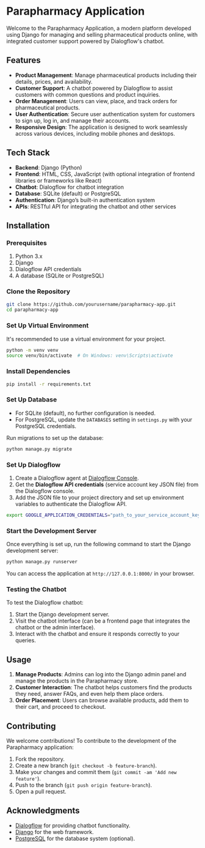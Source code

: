 
# Parapharmacy Application

Welcome to the Parapharmacy Application, a modern platform developed using Django for managing and selling pharmaceutical products online, with integrated customer support powered by Dialogflow's chatbot.

## Features

- **Product Management**: Manage pharmaceutical products including their details, prices, and availability.
- **Customer Support**: A chatbot powered by Dialogflow to assist customers with common questions and product inquiries.
- **Order Management**: Users can view, place, and track orders for pharmaceutical products.
- **User Authentication**: Secure user authentication system for customers to sign up, log in, and manage their accounts.
- **Responsive Design**: The application is designed to work seamlessly across various devices, including mobile phones and desktops.

## Tech Stack

- **Backend**: Django (Python)
- **Frontend**: HTML, CSS, JavaScript (with optional integration of frontend libraries or frameworks like React)
- **Chatbot**: Dialogflow for chatbot integration
- **Database**: SQLite (default) or PostgreSQL
- **Authentication**: Django’s built-in authentication system
- **APIs**: RESTful API for integrating the chatbot and other services

## Installation

### Prerequisites

1. Python 3.x
2. Django
3. Dialogflow API credentials
4. A database (SQLite or PostgreSQL)

### Clone the Repository

```bash
git clone https://github.com/yourusername/parapharmacy-app.git
cd parapharmacy-app
```

### Set Up Virtual Environment

It's recommended to use a virtual environment for your project.

```bash
python -m venv venv
source venv/bin/activate  # On Windows: venv\Scripts\activate
```

### Install Dependencies

```bash
pip install -r requirements.txt
```

### Set Up Database

- For SQLite (default), no further configuration is needed.
- For PostgreSQL, update the `DATABASES` setting in `settings.py` with your PostgreSQL credentials.

Run migrations to set up the database:

```bash
python manage.py migrate
```

### Set Up Dialogflow

1. Create a Dialogflow agent at [Dialogflow Console](https://dialogflow.cloud.google.com/).
2. Get the **Dialogflow API credentials** (service account key JSON file) from the Dialogflow console.
3. Add the JSON file to your project directory and set up environment variables to authenticate the Dialogflow API.

```bash
export GOOGLE_APPLICATION_CREDENTIALS="path_to_your_service_account_key.json"
```

### Start the Development Server

Once everything is set up, run the following command to start the Django development server:

```bash
python manage.py runserver
```

You can access the application at `http://127.0.0.1:8000/` in your browser.

### Testing the Chatbot

To test the Dialogflow chatbot:

1. Start the Django development server.
2. Visit the chatbot interface (can be a frontend page that integrates the chatbot or the admin interface).
3. Interact with the chatbot and ensure it responds correctly to your queries.

## Usage

1. **Manage Products**: Admins can log into the Django admin panel and manage the products in the Parapharmacy store.
2. **Customer Interaction**: The chatbot helps customers find the products they need, answer FAQs, and even help them place orders.
3. **Order Placement**: Users can browse available products, add them to their cart, and proceed to checkout.

## Contributing

We welcome contributions! To contribute to the development of the Parapharmacy application:

1. Fork the repository.
2. Create a new branch (`git checkout -b feature-branch`).
3. Make your changes and commit them (`git commit -am 'Add new feature'`).
4. Push to the branch (`git push origin feature-branch`).
5. Open a pull request.

## Acknowledgments

- [Dialogflow](https://dialogflow.cloud.google.com/) for providing chatbot functionality.
- [Django](https://www.djangoproject.com/) for the web framework.
- [PostgreSQL](https://www.postgresql.org/) for the database system (optional).
  
